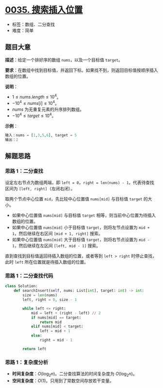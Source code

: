 # [0035. 搜索插入位置](https://leetcode.cn/problems/search-insert-position/)

- 标签：数组、二分查找
- 难度：简单

## 题目大意

**描述**：给定一个排好序的数组 `nums`，以及一个目标值 `target`。

**要求**：在数组中找到目标值，并返回下标。如果找不到，则返回目标值按顺序插入数组的位置。

**说明**：

- $1 \le nums.length \le 10^4$。
- $-10^4 \le nums[i] \le 10^4$。
- $nums$ 为无重复元素的升序排列数组。
- $-10^4 \le target \le 10^4$。

**示例**：

```python
输入：nums = [1,3,5,6], target = 5
输出：2
```

## 解题思路

### 思路 1：二分查找

设定左右节点为数组两端，即 `left = 0`，`right = len(nums) - 1`，代表待查找区间为 `[left, right]`（左闭右闭）。

取两个节点中心位置 `mid`，先比较中心位置值 `nums[mid]` 与目标值 `target` 的大小。

- 如果中心位置值 `nums[mid]` 与目标值 `target` 相等，则当前中心位置为待插入数组的位置。
- 如果中心位置值 `nums[mid]` 小于目标值 `target`，则将左节点设置为 `mid + 1`，然后继续在右区间 `[mid + 1, right]` 搜索。
- 如果中心位置值 `nums[mid]` 大于目标值 `target`，则将右节点设置为 `mid - 1`，然后继续在左区间 `[left, mid - 1]` 搜索。

直到查找到目标值返回待插入数组的位置，或者等到 `left > right` 时停止查找，此时 `left` 所在位置就是待插入数组的位置。

### 思路 1：二分查找代码

```python
class Solution:
    def searchInsert(self, nums: List[int], target: int) -> int:
        size = len(nums)
        left, right = 0, size - 1

        while left <= right:
            mid = left + (right - left) // 2
            if nums[mid] == target:
                return mid
            elif nums[mid] < target:
                left = mid + 1
            else:
                right = mid - 1

        return left
```

### 思路 1：复杂度分析

- **时间复杂度**：$O(\log_2 n)$。二分查找算法的时间复杂度为 $O(\log_2 n)$。
- **空间复杂度**：$O(1)$。只用到了常数空间存放若干变量。

